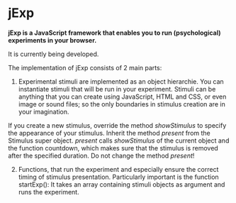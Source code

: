 # jExp

**jExp is a JavaScript framework that enables you to run (psychological) experiments in your browser.**

It is currently being developed.

The implementation of jExp consists of 2 main parts:

1. Experimental stimuli are implemented as an object hierarchie. You can instantiate stimuli that will be run in your experiment. Stimuli can be anything that you can create using JavaScript, HTML and CSS, or even image or sound files; so the only boundaries in stimulus creation are in your imagination.

If you create a new stimulus, override the method *showStimulus* to specify the appearance of your stimulus. Inherit the method *present* from the Stimulus super object. *present* calls *showStimulus* of the current object and the function countdown, which makes sure that the stimulus is removed after the specified duration. Do not change the method *present*! 

2. Functions, that run the experiment and especially ensure the correct timing of stimulus presentation. Particularly important is the function startExp(): It takes an array containing stimuli objects as argument and runs the experiment.